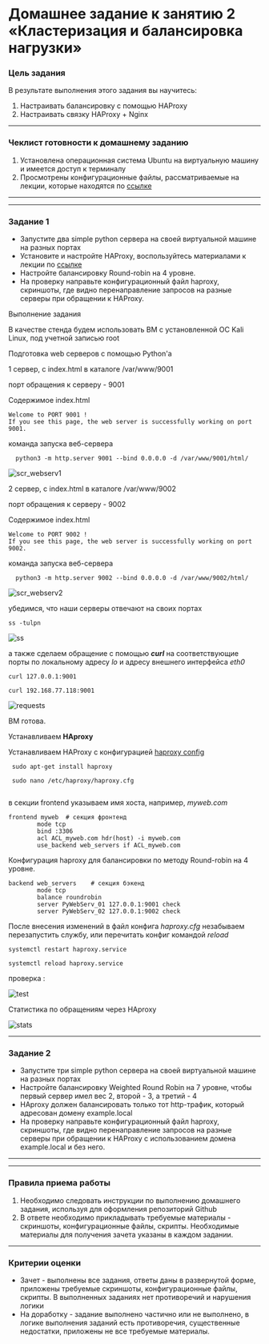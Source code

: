 # Домашнее задание к занятию 2 «Кластеризация и балансировка нагрузки»

### Цель задания
В результате выполнения этого задания вы научитесь:
1. Настраивать балансировку с помощью HAProxy
2. Настраивать связку HAProxy + Nginx

------

### Чеклист готовности к домашнему заданию

1. Установлена операционная система Ubuntu на виртуальную машину и имеется доступ к терминалу
2. Просмотрены конфигурационные файлы, рассматриваемые на лекции, которые находятся по [ссылке](2/)


------
<!--

### Инструкция по выполнению домашнего задания

1. Сделайте fork [репозитория c шаблоном решения](https://github.com/netology-code/sys-pattern-homework) к себе в Github и переименуйте его по названию или номеру занятия, например, https://github.com/имя-вашего-репозитория/gitlab-hw или https://github.com/имя-вашего-репозитория/8-03-hw).
2. Выполните клонирование этого репозитория к себе на ПК с помощью команды git clone.
3. Выполните домашнее задание и заполните у себя локально этот файл README.md:
   - впишите вверху название занятия и ваши фамилию и имя;
   - в каждом задании добавьте решение в требуемом виде: текст/код/скриншоты/ссылка;
   - для корректного добавления скриншотов воспользуйтесь инструкцией [«Как вставить скриншот в шаблон с решением»](https://github.com/netology-code/sys-pattern-homework/blob/main/screen-instruction.md);
   - при оформлении используйте возможности языка разметки md. Коротко об этом можно посмотреть в [инструкции по MarkDown](https://github.com/netology-code/sys-pattern-homework/blob/main/md-instruction.md).
4. После завершения работы над домашним заданием сделайте коммит (git commit -m "comment") и отправьте его на Github (git push origin).
5. Для проверки домашнего задания преподавателем в личном кабинете прикрепите и отправьте ссылку на решение в виде md-файла в вашем Github.
6. Любые вопросы задавайте в чате учебной группы и/или в разделе «Вопросы по заданию» в личном кабинете.

-->

------



### Задание 1
- Запустите два simple python сервера на своей виртуальной машине на разных портах
- Установите и настройте HAProxy, воспользуйтесь материалами к лекции по [ссылке](2/)
- Настройте балансировку Round-robin на 4 уровне.
- На проверку направьте конфигурационный файл haproxy, скриншоты, где видно перенаправление запросов на разные серверы при обращении к HAProxy.


Выполнение задания

В качестве стенда будем использовать ВМ с установленной ОС Kali Linux, под учетной записью root

Подготовка web серверов с помощью Python'а

1 сервер, с index.html в каталоге /var/www/9001

  порт обращения к серверу - 9001

Содержимое index.html

```
Welcome to PORT 9001 !
If you see this page, the web server is successfully working on port 9001.
```
команда запуска веб-сервера

```
  python3 -m http.server 9001 --bind 0.0.0.0 -d /var/www/9001/html/
```

![scr_webserv1](./2/scr/webserv_1.png)

2 сервер, с index.html в каталоге /var/www/9002

  порт обращения к серверу - 9002

Содержимое index.html

```
Welcome to PORT 9002 !
If you see this page, the web server is successfully working on port 9002.
```
команда запуска веб-сервера

```
  python3 -m http.server 9002 --bind 0.0.0.0 -d /var/www/9002/html/
```

![scr_webserv2](./2/scr/webserv_2.png)


убедимся, что наши серверы отвечают на своих портах

```
ss -tulpn
```

![ss](./2/scr/ss.png)

а также сделаем обращение с помощью **_curl_** на соответствующие порты по локальному адресу _lo_ и адресу внешнего интерфейса _eth0_

```
curl 127.0.0.1:9001

curl 192.168.77.118:9001
```

![requests](./2/scr/requests.png)

ВМ готова.

Устанавливаем **HAproxy**

Устанавливаем HAProxy c конфигурацией [haproxy config](./2/haproxy/haproxy.cfg)

```
 sudo apt-get install haproxy
 
 sudo nano /etc/haproxy/haproxy.cfg
  
```

в секции frontend указываем имя хоста, например, _myweb.com_

```
frontend myweb  # секция фронтенд
        mode tcp
        bind :3306
        acl ACL_myweb.com hdr(host) -i myweb.com
        use_backend web_servers if ACL_myweb.com

```

Конфигурация haproxy для балансировки по методу Round-robin на 4 уровне.

```
backend web_servers    # секция бэкенд
        mode tcp
        balance roundrobin
        server PyWebServ_01 127.0.0.1:9001 check
        server PyWebServ_02 127.0.0.1:9002 check

```

После внесения изменений в файл конфига _haproxy.cfg_ незабываем перезапустить службу, или перечитать конфиг командой _reload_

```
systemctl restart haproxy.service

systemctl reload haproxy.service
```

проверка :

![test](./2/scr/tests.png)


Статистика по обращениям через HAproxy

![stats](./2/scr/stats.png)


---



### Задание 2
- Запустите три simple python сервера на своей виртуальной машине на разных портах
- Настройте балансировку Weighted Round Robin на 7 уровне, чтобы первый сервер имел вес 2, второй - 3, а третий - 4
- HAproxy должен балансировать только тот http-трафик, который адресован домену example.local
- На проверку направьте конфигурационный файл haproxy, скриншоты, где видно перенаправление запросов на разные серверы при обращении к HAProxy c использованием домена example.local и без него.



---

<!--

## Задания со звёздочкой*
Эти задания дополнительные. Их можно не выполнять. На зачёт это не повлияет. Вы можете их выполнить, если хотите глубже разобраться в материале.

---

### Задание 3*
- Настройте связку HAProxy + Nginx как было показано на лекции.
- Настройте Nginx так, чтобы файлы .jpg выдавались самим Nginx (предварительно разместите несколько тестовых картинок в директории /var/www/), а остальные запросы переадресовывались на HAProxy, который в свою очередь переадресовывал их на два Simple Python server.
- На проверку направьте конфигурационные файлы nginx, HAProxy, скриншоты с запросами jpg картинок и других файлов на Simple Python Server, демонстрирующие корректную настройку.

---

### Задание 4*
- Запустите 4 simple python сервера на разных портах.
- Первые два сервера будут выдавать страницу index.html вашего сайта example1.local (в файле index.html напишите example1.local)
- Вторые два сервера будут выдавать страницу index.html вашего сайта example2.local (в файле index.html напишите example2.local)
- Настройте два бэкенда HAProxy
- Настройте фронтенд HAProxy так, чтобы в зависимости от запрашиваемого сайта example1.local или example2.local запросы перенаправлялись на разные бэкенды HAProxy
- На проверку направьте конфигурационный файл HAProxy, скриншоты, демонстрирующие запросы к разным фронтендам и ответам от разных бэкендов.

-->

------

### Правила приема работы

1. Необходимо следовать инструкции по выполнению домашнего задания, используя для оформления репозиторий Github
2. В ответе необходимо прикладывать требуемые материалы - скриншоты, конфигурационные файлы, скрипты. Необходимые материалы для получения зачета указаны в каждом задании.


------

### Критерии оценки

- Зачет - выполнены все задания, ответы даны в развернутой форме, приложены требуемые скриншоты, конфигурационные файлы, скрипты. В выполненных заданиях нет противоречий и нарушения логики
- На доработку - задание выполнено частично или не выполнено, в логике выполнения заданий есть противоречия, существенные недостатки, приложены не все требуемые материалы.
